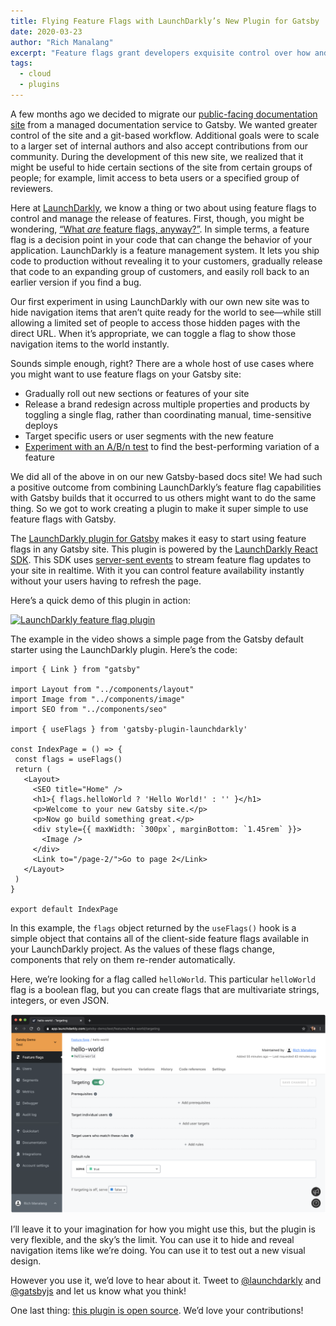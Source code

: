 ```yaml
---
title: Flying Feature Flags with LaunchDarkly’s New Plugin for Gatsby
date: 2020-03-23
author: "Rich Manalang"
excerpt: "Feature flags grant developers exquisite control over how and when new features are revealed to customers. LaunchDarkly’s new plugin for Gatsby makes using them exquisitely easy!"
tags:
  - cloud
  - plugins
---
```


 A few months ago we decided to migrate our [public-facing documentation site](https://docs.launchdarkly.com) from a managed documentation service to Gatsby. We wanted greater control of the site and a git-based workflow. Additional goals were to scale to a larger set of internal authors and also accept contributions from our community. During the development of this new site, we realized that it might be useful to hide certain sections of the site from certain groups of people; for example, limit access to beta users or a specified group of reviewers.

Here at [LaunchDarkly](https://launchdarkly.com/), we know a thing or two about using feature flags to control and manage the release of features. First, though, you might be wondering, [“What *are* feature flags, anyway?”](https://martinfowler.com/articles/feature-toggles.html). In simple terms, a feature flag is a decision point in your code that can change the behavior of your application. LaunchDarkly is a feature management system. It lets you ship code to production without revealing it to your customers, gradually release that code to an expanding group of customers, and easily roll back to an earlier version if you find a bug.

Our first experiment in using LaunchDarkly with our own new site was to hide navigation items that aren’t quite ready for the world to see—while still allowing a limited set of people to access those hidden pages with the direct URL. When it’s appropriate, we can toggle a flag to show those navigation items to the world instantly.

Sounds simple enough, right? There are a whole host of use cases where you might want to use feature flags on your Gatsby site:
* Gradually roll out new sections or features of your site
* Release a brand redesign across multiple properties and products by toggling a single flag, rather than coordinating manual, time-sensitive deploys
* Target specific users or user segments with the new feature
* [Experiment with an A/B/n test](https://launchdarkly.com/features/experimentation/) to find the best-performing variation of a feature

We did all of the above in on our new Gatsby-based docs site! We had such a positive outcome from combining LaunchDarkly’s feature flag capabilities with Gatsby builds that it occurred to us others might want to do the same thing. So we got to work creating a plugin to make it super simple to use feature flags with Gatsby.  

The [LaunchDarkly plugin for Gatsby](https://www.gatsbyjs.org/packages/gatsby-plugin-launchdarkly/) makes it easy to start using feature flags in any Gatsby site. This plugin is powered by the [LaunchDarkly React SDK](https://docs.launchdarkly.com/docs/react-sdk-reference). This SDK uses [server-sent events](https://en.wikipedia.org/wiki/Server-sent_events) to stream feature flag updates to your site in realtime.  With it you can control feature availability instantly without your users having to refresh the page.

Here’s a quick demo of this plugin in action:

[![LaunchDarkly feature flag plugin](https://res.cloudinary.com/marcomontalbano/image/upload/v1583779053/video_to_markdown/images/youtube--kCidJJf75CA-c05b58ac6eb4c4700831b2b3070cd403.jpg)](https://www.youtube.com/embed/kCidJJf75CA "LaunchDarkly feature flag plugin")

 The example in the video shows a simple page from the Gatsby default starter using the LaunchDarkly plugin. Here’s the code:


```import React from "react"
import { Link } from "gatsby"

import Layout from "../components/layout"
import Image from "../components/image"
import SEO from "../components/seo"

import { useFlags } from 'gatsby-plugin-launchdarkly'

const IndexPage = () => {
 const flags = useFlags()
 return (
   <Layout>
     <SEO title="Home" />
     <h1>{ flags.helloWorld ? 'Hello World!' : '' }</h1>
     <p>Welcome to your new Gatsby site.</p>
     <p>Now go build something great.</p>
     <div style={{ maxWidth: `300px`, marginBottom: `1.45rem` }}>
       <Image />
     </div>
     <Link to="/page-2/">Go to page 2</Link>
   </Layout>
 )
}

export default IndexPage
```

In this example, the `flags` object returned by the `useFlags()` hook is a simple object that contains all of the client-side feature flags available in your LaunchDarkly project. As the values of these flags change, components that rely on them re-render automatically.

Here, we’re looking for a flag called `helloWorld`. This particular `helloWorld` flag is a boolean flag, but you can create flags that are multivariate strings, integers, or even JSON.


![Feature flags dashboard](./images/feature-flags-dashboard.png)

I’ll leave it to your imagination for how you might use this, but the plugin is very flexible, and the sky’s the limit. You can use it to hide and reveal navigation items like we’re doing. You can use it to test out a new visual design.

However you use it, we’d love to hear about it.  Tweet to [@launchdarkly](https://twitter.com/launchdarkly) and [@gatsbyjs](https://twitter.com/gatsbyjs) and let us know what you think!

One last thing: [this plugin is open source](https://github.com/launchdarkly-labs/gatsby-plugin-launchdarkly). We’d love your contributions!
